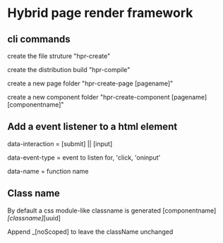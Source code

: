 # Hybrid page render framework

## cli commands
create the file struture "hpr-create"

create the distribution build "hpr-compile"

create a new page folder "hpr-create-page [pagename]"

create a new component folder "hpr-create-component [pagename] [componentname]"

## Add a event listener to a html element

data-interaction = [submit] || [input]

data-event-type = event to listen for, 'click, 'oninput'

data-name = function name

## Class name

By default a css module-like classname is generated [componentname]_[classname]_[uuid]

Append _[noScoped] to leave the className unchanged
